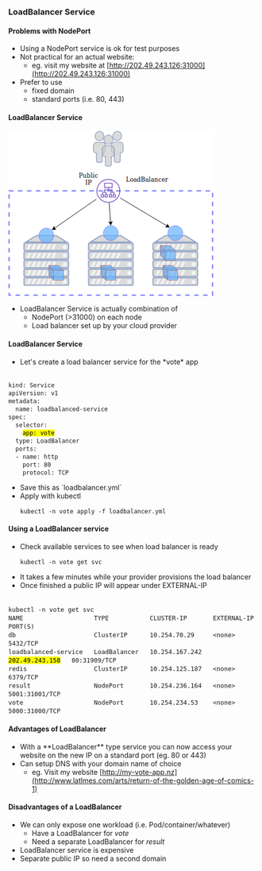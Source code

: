 ### LoadBalancer Service



#### Problems with NodePort
* <!-- .element: class="fragment" data-fragment-index="0" -->Using a NodePort service is ok for test purposes
* <!-- .element: class="fragment" data-fragment-index="1" -->Not practical for an actual website:
  - eg. visit my website at [http://202.49.243.126:31000](http://202.49.243.126:31000)
* <!-- .element: class="fragment" data-fragment-index="2" -->Prefer to use 
  - fixed domain
  - standard ports (i.e. 80, 443)


#### LoadBalancer Service
 ![loadbalancer-service](img/k8s-loadbalancer-service.png "LoadBalancer")
* LoadBalancer Service is actually combination of
  - NodePort (>31000) on each node
  - Load balancer set up by your cloud provider


#### LoadBalancer Service
* <!-- .element: class="fragment" data-fragment-index="0" -->Let's create a load balancer service for the *vote* app
<pre><code data-noescape data-trim>
kind: Service
apiVersion: v1
metadata:
  name: loadbalanced-service
spec:
  selector:
    <mark>app: vote</mark>
  type: LoadBalancer
  ports:
  - name: http
    port: 80
    protocol: TCP
</code></pre>
* <!-- .element: class="fragment" data-fragment-index="1" -->Save this as `loadbalancer.yml`
* <!-- .element: class="fragment" data-fragment-index="2" -->Apply with kubectl
   ```
   kubectl -n vote apply -f loadbalancer.yml
   ```


#### Using a LoadBalancer service
* <!-- .element: class="fragment" data-fragment-index="0" -->Check available services to see when load balancer is ready
   ```
   kubectl -n vote get svc
   ```
* <!-- .element: class="fragment" data-fragment-index="1" -->It takes a few minutes while your provider provisions the load balancer
* <!-- .element: class="fragment" data-fragment-index="2" -->Once finished a public IP will appear under EXTERNAL-IP
<pre style="font-size:11pt;"><code data-noescape data-trim>
kubectl -n vote get svc
NAME                   TYPE           CLUSTER-IP       EXTERNAL-IP      PORT(S)
db                     ClusterIP      10.254.70.29     &lt;none&gt;           5432/TCP
loadbalanced-service   LoadBalancer   10.254.167.242   <mark>202.49.243.158</mark>   80:31909/TCP
redis                  ClusterIP      10.254.125.187   &lt;none&gt;           6379/TCP
result                 NodePort       10.254.236.164   &lt;none&gt;           5001:31001/TCP
vote                   NodePort       10.254.234.53    &lt;none&gt;           5000:31000/TCP
</code></pre>


#### Advantages of LoadBalancer
* <!-- .element: class="fragment" data-fragment-index="0" -->With a **LoadBalancer** type service you can now access your website on the new IP on a standard port (eg. 80 or 443)
* <!-- .element: class="fragment" data-fragment-index="1" -->Can setup DNS with your domain name of choice
  - eg. Visit my website [http://my-vote-app.nz](http://www.latlmes.com/arts/return-of-the-golden-age-of-comics-1)


#### Disadvantages of a LoadBalancer
* <!-- .element: class="fragment" data-fragment-index="0" -->We can only expose
  one workload (i.e. Pod/container/whatever)
   - Have a LoadBalancer for *vote*
   - Need a separate LoadBalancer for *result* 
* <!-- .element: class="fragment" data-fragment-index="1" -->LoadBalancer service is expensive
* <!-- .element: class="fragment" data-fragment-index="2" -->Separate public IP so need a second domain
